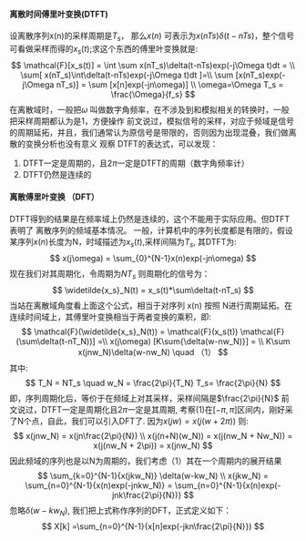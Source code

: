 #### 离散时间傅里叶变换(DTFT)
设离散序列x(n)的采样周期是$T_s$， 那么$x(n)$ 可表示为$x(nTs)\delta(t-nTs)$，整个信号可看做采样而得的$x_s(t)$;求这个东西的傅里叶变换就是:
$$
\mathcal{F}[x_s(t)] = \int \sum x(nT_s)\delta(t-nTs)exp(-j\Omega t)dt = \\
\sum[ x(nT_s)\int\delta(t-nTs)exp(-j\Omega t)dt ]=\\
\sum [x(nT_s)exp(-j\Omega nT_s)] = \sum [x[n]exp(-jn\omega)] \\
\omega=\Omega T_s = \frac{\Omega}{f_s}
$$
在离散域时，一般把$\omega$ 叫做数字角频率，在不涉及到和模拟相关的转换时，一般把采样周期都认为是1，方便操作
前文说过，模拟信号的采样，对应于频域是信号的周期延拓，并且，我们通常认为原信号是带限的，否则因为出现混叠，我们做离散的变换分析也没有意义
观察 DTFT的表达式，可以发现：
1. DTFT一定是周期的，且$2\pi$一定是DTFT的周期（数字角频率计）
2. DTFT仍然是连续的
#### 离散傅里叶变换 （DFT）
DTFT得到的结果是在频率域上仍然是连续的，这个不能用于实际应用。但DTFT表明了 离散序列的频域基本情况。
一般，计算机中的序列长度都是有限的，假设某序列$x(n)$长度为N，时域描述为$x_s(t)$,采样间隔为$T_s$, 其DTFT为:
$$
x(j\omega) = \sum_{0}^{N-1}x(n)exp(-jn\omega)
$$
现在我们对其周期化，令周期为$NT_s$  则周期化的信号为：
$$
\widetilde{x_s}_N(t) =  x_s(t)*\sum\delta(t-nT_s)
$$
当站在离散域角度看上面这个公式，相当于对序列 x(n) 按照 N进行周期延拓。在连续时间域上，其傅里叶变换相当于两者变换的乘积，即:
$$
\mathcal{F}(\widetilde{x_s}_N(t)) = \mathcal{F}(x_s(t)) \mathcal{F}(\sum\delta(t-nT_N))] =\\
x(j\omega) [K\sum{\delta(w-nw_N)}] = \\
K\sum x(jnw_N)\delta(w-nw_N)  \quad （1）
$$ 
其中:
$$
T_N = NT_s \quad w_N = \frac{2\pi}{T_N}  T_s= \frac{2\pi}{N}
$$
即，序列周期化后，等价于在频域上对其采样，采样间隔是$\frac{2\pi}{N}$
前文说过，DTFT一定是周期化且$2\pi$一定是其周期, 考察(1)在$[-\pi, \pi]$区间内，刚好采了N个点，自此，我们可以引入DFT了.
因为$x(jw) = x(j(w+2\pi))$ 则:
$$
x(jnw_N) = x(jn\frac{2\pi}{N}) \\
x(j(n+N)(w_N)) = x(j(nw_N + Nw_N)) = x(j(nw_N + 2\pi)) = x(jnw_N)
$$
因此频域的序列也是以N为周期的，我们考虑（1）其在一个周期内的展开结果
$$
\sum_{k=0}^{N-1}{x(jkw_N)} \delta(w-kw_N) \\
x(jkw_N) = \sum_{n=0}^{N-1}{x(n)exp(-jnkw_N)} = \sum_{n=0}^{N-1}{x(n)exp(-jnk\frac{2\pi}{N})}
$$
忽略$\delta(w-kw_N)$, 我们把上式称作序列的DFT，正式定义如下：
$$
X[k] =\sum_{n=0}^{N-1}{x[n]exp(-jkn\frac{2\pi}{N}})
$$
